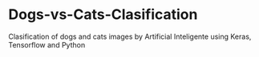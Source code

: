 # Dogs-vs-Cats-Clasification

Clasification of dogs and cats images by Artificial Inteligente using Keras, Tensorflow and Python
